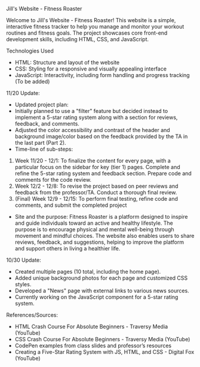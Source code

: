 Jill's Website - Fitness Roaster

Welcome to Jill's Website - Fitness Roaster! 
This website is a simple, interactive fitness tracker to help you manage and monitor your workout routines and fitness goals. 
The project showcases core front-end development skills, including HTML, CSS, and JavaScript.


Technologies Used
- HTML: Structure and layout of the website
- CSS: Styling for a responsive and visually appealing interface
- JavaScript: Interactivity, including form handling and progress tracking (To be added)

11/20 Update:
- Updated project plan:
- Initially planned to use a "filter" feature but decided instead to implement a 5-star rating system along with a section for reviews, feedback, and comments.
- Adjusted the color accessibility and contrast of the header and background image/color based on the feedback provided by the TA in the last part (Part 2).
- Time-line of sub-steps:
1. Week 11/20 - 12/1: To finalize the content for every page, with a particular focus on the sidebar for key (tier 1) pages. Complete and refine the 5-star rating system and feedback section. Prepare code and comments for the code review.
2. Week 12/2 - 12/8: To revise the project based on peer reviews and feedback from the professor/TA. Conduct a thorough final review.
3. (Final) Week 12/9 - 12/15: To perform final testing, refine code and comments, and submit the completed project

- Site and the purpose: 
Fitness Roaster is a platform designed to inspire and guide individuals toward an active and healthy lifestyle. The purpose is to encourage physical and mental well-being through movement and mindful choices. The website also enables users to share reviews, feedback, and suggestions, helping to improve the platform and support others in living a healthier life.


10/30 Update:
- Created multiple pages (10 total, including the home page).
- Added unique background photos for each page and customized CSS styles.
- Developed a "News" page with external links to various news sources.
- Currently working on the JavaScript component for a 5-star rating system.

References/Sources:
- HTML Crash Course For Absolute Beginners - Traversy Media (YouTube)
- CSS Crash Course For Absolute Beginners - Traversy Media (YouTube)
- CodePen examples from class slides and professor’s resources
- Creating a Five-Star Rating System with JS, HTML, and CSS - Digital Fox (YouTube)
